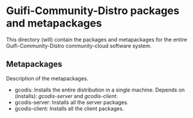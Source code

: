 Guifi-Community-Distro packages and metapackages
================================================

This directory (will) contain the packages and metapackages for the entire Guifi-Community-Distro community-cloud software system.

Metapackages
------------

Description of the metapackages.

- gcodis: Installs the entire distribution in a single machine. Depends on (installs): *gcodis-server* and *gcodis-client*.
- gcodis-server: Installs all the server packages.
- gcodis-client: Installs all the client packages.

